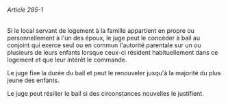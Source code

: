 ###### Article 285-1

Si le local servant de logement à la famille appartient en propre ou personnellement à l'un des époux, le juge peut le concéder à bail au conjoint qui exerce seul ou en commun l'autorité parentale sur un ou plusieurs de leurs enfants lorsque ceux-ci résident habituellement dans ce logement et que leur intérêt le commande.

Le juge fixe la durée du bail et peut le renouveler jusqu'à la majorité du plus jeune des enfants.

Le juge peut résilier le bail si des circonstances nouvelles le justifient.

